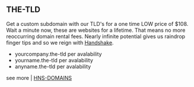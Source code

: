 ## THE-TLD

Get a custom subdomain with our TLD's for a one time LOW price of $108. Wait a minute now, these are websites for a lifetime. That means no more reoccurring domain rental fees. Nearly infinite potential gives us raindrop finger tips and so we reign with [Handshake](https://handshake.org/).

- yourcompany.the-tld per avalability
- yourname.the-tld per avalability
- anyname.the-tld per avalability 

see more | [HNS-DOMAINS](http://home.hns-domains/)
